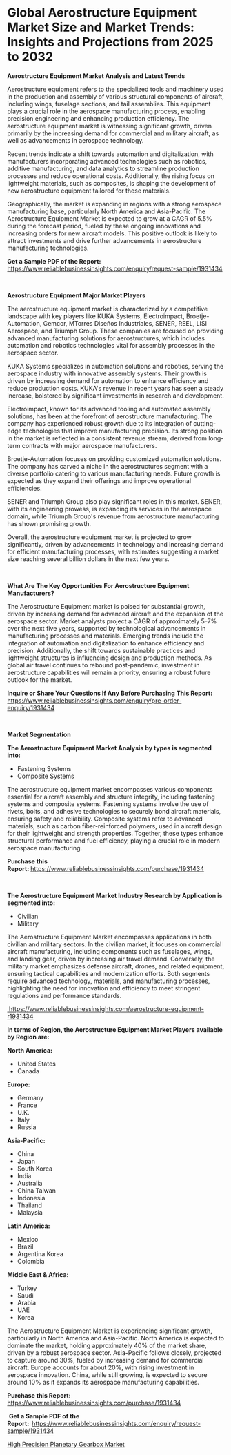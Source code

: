 <p><h1>Global Aerostructure Equipment Market Size and Market Trends: Insights and Projections from 2025 to 2032</h1></p><p><strong>Aerostructure Equipment Market Analysis and Latest Trends</strong></p>
<p><p>Aerostructure equipment refers to the specialized tools and machinery used in the production and assembly of various structural components of aircraft, including wings, fuselage sections, and tail assemblies. This equipment plays a crucial role in the aerospace manufacturing process, enabling precision engineering and enhancing production efficiency. The aerostructure equipment market is witnessing significant growth, driven primarily by the increasing demand for commercial and military aircraft, as well as advancements in aerospace technology. </p><p>Recent trends indicate a shift towards automation and digitalization, with manufacturers incorporating advanced technologies such as robotics, additive manufacturing, and data analytics to streamline production processes and reduce operational costs. Additionally, the rising focus on lightweight materials, such as composites, is shaping the development of new aerostructure equipment tailored for these materials.</p><p>Geographically, the market is expanding in regions with a strong aerospace manufacturing base, particularly North America and Asia-Pacific. The Aerostructure Equipment Market is expected to grow at a CAGR of 5.5% during the forecast period, fueled by these ongoing innovations and increasing orders for new aircraft models. This positive outlook is likely to attract investments and drive further advancements in aerostructure manufacturing technologies.</p></p>
<p><strong>Get a Sample PDF of the Report:&nbsp;</strong> <a href="https://www.reliablebusinessinsights.com/enquiry/request-sample/1931434?utm_campaign=3113&utm_medium=2&utm_source=Github&utm_content=ia&utm_term=10042025&utm_id=aerostructure-equipment">https://www.reliablebusinessinsights.com/enquiry/request-sample/1931434</a></p>
<p>&nbsp;</p>
<p><strong>Aerostructure Equipment Major Market Players</strong></p>
<p><p>The aerostructure equipment market is characterized by a competitive landscape with key players like KUKA Systems, Electroimpact, Broetje-Automation, Gemcor, MTorres Diseños Industriales, SENER, REEL, LISI Aerospace, and Triumph Group. These companies are focused on providing advanced manufacturing solutions for aerostructures, which includes automation and robotics technologies vital for assembly processes in the aerospace sector.</p><p>KUKA Systems specializes in automation solutions and robotics, serving the aerospace industry with innovative assembly systems. Their growth is driven by increasing demand for automation to enhance efficiency and reduce production costs. KUKA's revenue in recent years has seen a steady increase, bolstered by significant investments in research and development.</p><p>Electroimpact, known for its advanced tooling and automated assembly solutions, has been at the forefront of aerostructure manufacturing. The company has experienced robust growth due to its integration of cutting-edge technologies that improve manufacturing precision. Its strong position in the market is reflected in a consistent revenue stream, derived from long-term contracts with major aerospace manufacturers.</p><p>Broetje-Automation focuses on providing customized automation solutions. The company has carved a niche in the aerostructures segment with a diverse portfolio catering to various manufacturing needs. Future growth is expected as they expand their offerings and improve operational efficiencies.</p><p>SENER and Triumph Group also play significant roles in this market. SENER, with its engineering prowess, is expanding its services in the aerospace domain, while Triumph Group's revenue from aerostructure manufacturing has shown promising growth.</p><p>Overall, the aerostructure equipment market is projected to grow significantly, driven by advancements in technology and increasing demand for efficient manufacturing processes, with estimates suggesting a market size reaching several billion dollars in the next few years.</p></p>
<p>&nbsp;</p>
<p><strong>What Are The Key Opportunities For Aerostructure Equipment Manufacturers?</strong></p>
<p><p>The Aerostructure Equipment market is poised for substantial growth, driven by increasing demand for advanced aircraft and the expansion of the aerospace sector. Market analysts project a CAGR of approximately 5-7% over the next five years, supported by technological advancements in manufacturing processes and materials. Emerging trends include the integration of automation and digitalization to enhance efficiency and precision. Additionally, the shift towards sustainable practices and lightweight structures is influencing design and production methods. As global air travel continues to rebound post-pandemic, investment in aerostructure capabilities will remain a priority, ensuring a robust future outlook for the market.</p></p>
<p><strong>Inquire or Share Your Questions If Any Before Purchasing This Report:</strong> <a href="https://www.reliablebusinessinsights.com/enquiry/pre-order-enquiry/1931434?utm_campaign=3113&utm_medium=2&utm_source=Github&utm_content=ia&utm_term=10042025&utm_id=aerostructure-equipment">https://www.reliablebusinessinsights.com/enquiry/pre-order-enquiry/1931434</a></p>
<p>&nbsp;</p>
<p><strong>Market Segmentation</strong></p>
<p><strong>The Aerostructure Equipment Market Analysis by types is segmented into:</strong></p>
<p><ul><li>Fastening Systems</li><li>Composite Systems</li></ul></p>
<p><p>The aerostructure equipment market encompasses various components essential for aircraft assembly and structure integrity, including fastening systems and composite systems. Fastening systems involve the use of rivets, bolts, and adhesive technologies to securely bond aircraft materials, ensuring safety and reliability. Composite systems refer to advanced materials, such as carbon fiber-reinforced polymers, used in aircraft design for their lightweight and strength properties. Together, these types enhance structural performance and fuel efficiency, playing a crucial role in modern aerospace manufacturing.</p></p>
<p><strong>Purchase this Report:&nbsp;</strong><a href="https://www.reliablebusinessinsights.com/purchase/1931434?utm_campaign=3113&utm_medium=2&utm_source=Github&utm_content=ia&utm_term=10042025&utm_id=aerostructure-equipment">https://www.reliablebusinessinsights.com/purchase/1931434</a></p>
<p>&nbsp;</p>
<p><strong>The Aerostructure Equipment Market Industry Research by Application is segmented into:</strong></p>
<p><ul><li>Civilian</li><li>Military</li></ul></p>
<p><p>The Aerostructure Equipment Market encompasses applications in both civilian and military sectors. In the civilian market, it focuses on commercial aircraft manufacturing, including components such as fuselages, wings, and landing gear, driven by increasing air travel demand. Conversely, the military market emphasizes defense aircraft, drones, and related equipment, ensuring tactical capabilities and modernization efforts. Both segments require advanced technology, materials, and manufacturing processes, highlighting the need for innovation and efficiency to meet stringent regulations and performance standards.</p></p>
<p><a href="https://www.reliablebusinessinsights.com/aerostructure-equipment-r1931434?utm_campaign=3113&utm_medium=2&utm_source=Github&utm_content=ia&utm_term=10042025&utm_id=aerostructure-equipment">&nbsp;https://www.reliablebusinessinsights.com/aerostructure-equipment-r1931434</a></p>
<p><strong>In terms of Region, the Aerostructure Equipment Market Players available by Region are:</strong></p>
<p>
    <p> <strong> North America: </strong>
        <ul>
            <li>United States</li>
            <li>Canada</li>
        </ul>
        </p> 
    <p> <strong> Europe: </strong>
        <ul>
            <li>Germany</li>
            <li>France</li>
            <li>U.K.</li>
            <li>Italy</li>
            <li>Russia</li>
        </ul>
        </p> 
    <p> <strong> Asia-Pacific: </strong>
        <ul>
            <li>China</li>
            <li>Japan</li>
            <li>South Korea</li>
            <li>India</li>
            <li>Australia</li>
            <li>China Taiwan</li>
            <li>Indonesia</li>
            <li>Thailand</li>
            <li>Malaysia</li>
        </ul>
        </p> 
    <p> <strong> Latin America: </strong>
        <ul>
            <li>Mexico</li>
            <li>Brazil</li>
            <li>Argentina Korea</li>
            <li>Colombia</li>
        </ul>
        </p> 
    <p> <strong> Middle East & Africa: </strong>
        <ul>
            <li>Turkey</li>
            <li>Saudi</li>
            <li>Arabia</li>
            <li>UAE</li>
            <li>Korea</li>
        </ul>
    </p>
    </p>
<p><p>The Aerostructure Equipment Market is experiencing significant growth, particularly in North America and Asia-Pacific. North America is expected to dominate the market, holding approximately 40% of the market share, driven by a robust aerospace sector. Asia-Pacific follows closely, projected to capture around 30%, fueled by increasing demand for commercial aircraft. Europe accounts for about 20%, with rising investment in aerospace innovation. China, while still growing, is expected to secure around 10% as it expands its aerospace manufacturing capabilities.</p></p>
<p><strong>Purchase this Report: </strong><a href="https://www.reliablebusinessinsights.com/purchase/1931434?utm_campaign=3113&utm_medium=2&utm_source=Github&utm_content=ia&utm_term=10042025&utm_id=aerostructure-equipment">https://www.reliablebusinessinsights.com/purchase/1931434</a></p>
<p>&nbsp;<strong>Get a Sample PDF of the Report:&nbsp;&nbsp;</strong><a href="https://www.reliablebusinessinsights.com/enquiry/request-sample/1931434?utm_campaign=3113&utm_medium=2&utm_source=Github&utm_content=ia&utm_term=10042025&utm_id=aerostructure-equipment">https://www.reliablebusinessinsights.com/enquiry/request-sample/1931434</a></p>
<p><strong></strong></p>
<p><p><a href="https://github.com/kimomeifbnu26/Market-Research-Report-List-1/blob/main/high-precision-planetary-gearbox-market.md?utm_campaign=3113&utm_medium=2&utm_source=Github&utm_content=ia&utm_term=10042025&utm_id=aerostructure-equipment">High Precision Planetary Gearbox Market</a></p></p>